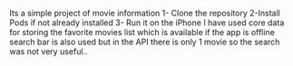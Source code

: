 Its a simple project of movie information
1- Clone the repository
2-Install Pods if not already installed
3- Run it on the iPhone
I have used core data for storing the favorite movies list which is available if the app is offline search bar is also used but in the API there is only 1 movie so the search was not very useful..

